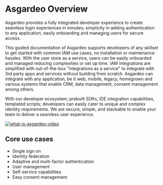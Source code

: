 # Asgardeo Overview

Asgardeo provides a fully integrated developer experience to create seamless login experiences in minutes; simplicity in
adding authentication to any application, easily onboarding and managing users for secure access.

This guided documentation of Asgardeo supports developers of any skillset to get started with common IAM use cases, no
installation or maintenance hassles. With the user store as a service, users can be easily onboarded and managed
reducing complexities or set up time. IAM integrations are simplified with out-of-the-box "integrations as a service" to
integrate with 3rd party apps and services without building from scratch. Asgardeo can integrate with any application,
be it web, mobile, legacy, homegrown and various systems that enable CRM, data management, consent management among
others.

With our developer ecosystem; prebuilt SDKs, IDE integration capabilities, templated scripts; developers can easily
cater to unique and complex identity requirements. We are secure, simple, and stackable to enable your team to deliver a
seamless user experience.

[![what-is-asgardeo-video](http://img.youtube.com/vi/7STvrezbFOk/0.jpg)](http://www.youtube.com/watch?v=7STvrezbFOk "What is Asgardeo?")

## Core use cases

* Single sign on
* Identity federation
* Adaptive and multi-factor authentication
* User management
* Self-service capabilities
* Easy consent management